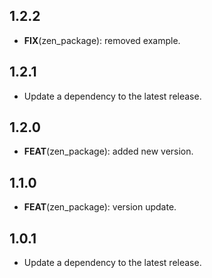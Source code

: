 ## 1.2.2

 - **FIX**(zen_package): removed example.

## 1.2.1

 - Update a dependency to the latest release.

## 1.2.0

 - **FEAT**(zen_package): added new version.

## 1.1.0

 - **FEAT**(zen_package): version update.

## 1.0.1

 - Update a dependency to the latest release.

